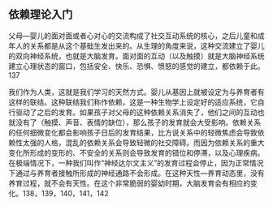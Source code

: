 ## 依赖理论入门

  父母—婴儿的面对面或者心对心的交流构成了社交互动系统的核心，之后儿童和成年人的关系都是从这个基础生发出来的。从生理的角度来说，这种交流建立了婴儿的双向神经系统，也就是大脑发育。面对面的互动（以及触摸）就是大脑神经系统建立心理状态的窗口，包括安全、快乐、恐惧、愤怒的感觉的建立，都依赖于此。137

  我们作为人类，这就是我们学习的天然方式。婴儿从基因上就被设定为与养育者有这样的联结。这种联结我们称作依赖，这是一种生物学上设定好的适应系统，它自行驱动了之后的发育。如果孩子对父母的这种依赖关系消失了，他们之间的互动也就没有了（触摸、声音、表情的缺位），那么孩子的发育就会大受影响。依赖关系的任何细微变化都会影响孩子日后的发育结果，比方说关系中的轻微焦虑会导致依赖性太强的人格，混乱的依赖关系会导致轻微的社交障碍。而因为依赖关系的重大变化所形成的变形的、不安全的关系则会导致发育的错位和停滞，以及心理疾病。在极端情况下，一种我们叫作“神经达尔文主义”的发育过程会停止，因为正常情况下通过与养育者接触所形成的神经通路不会形成。在这种天性—养育动态里，没有养育过程，就不会有天性。在这个非常脆弱的婴幼时期，大脑发育会有相应的变化。138，139，140，141，142
